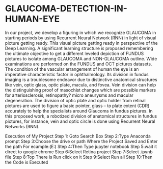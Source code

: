 # GLAUCOMA-DETECTION-IN-HUMAN-EYE
In our project, we develop a figuring in which we recognize GLAUCOMA in starting periods by using Recurrent Neural Network (RNN) in light of visual picture getting ready. This visual picture getting ready in perspective of the Deep Learning. A significant learning structure is proposed remembering the ultimate objective to get a different leveled depiction of FUNDUS pictures to isolate among GLAUCOMA and NON-GLAUCOMA outline. Wide examinations are performed on the FUNDUS and OCT pictures datasets. The condition of the vascular arrangement of human the eye is an imperative characteristic factor in ophthalmology. Its division in fundus imaging is a troublesome endeavor due to distinctive anatomical structures like vein, optic glass, optic plate, macula, and fovea. Vein division can help the distinguishing proof of masochist changes which are possible markers for arteriosclerosis, retinopathy? micro aneurysms and macular degeneration. The division of optic plate and optic holder from retinal pictures are used to figure a basic pointer, glass – to plate extent (CDR) accurately to help the specialists around Glaucoma in fundus pictures. In this proposed work, a robotized division of anatomical structures in fundus pictures, for instance, vein and optic circle is done using Recurrent Neural Networks (RNN).


Execution of My Project
Step 1: Goto Search Box
Step 2:Type Anaconda prompt 
Step 3:Choose the drive or path Where the Project Saved and Enter the path For ecample:(E:)
Step 4:Then Type jupyter notebook
Step 5:wait it direct to google chrome 
Step 6:Select Retina project
Step 7:Select .ipynb file 
Step 8:Top There is Run click on it
Step 9:Select Run all
Step 10:Then the Code is Executed 

